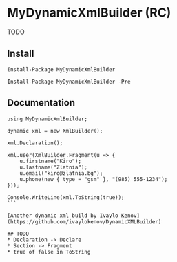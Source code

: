 # MyDynamicXmlBuilder (RC)

TODO

## Install

```
Install-Package MyDynamicXmlBuilder
```

```
Install-Package MyDynamicXmlBuilder -Pre
```

## Documentation
```
using MyDynamicXmlBuilder;
```

````
dynamic xml = new XmlBuilder();

xml.Declaration();

xml.user(XmlBuilder.Fragment(u => {
    u.firstname("Kiro");
    u.lastname("Zlatnia");
    u.email("kiro@zlatnia.bg");
    u.phone(new { type = "gsm" }, "(985) 555-1234");
}));
	
Console.WriteLine(xml.ToString(true));
```

[Another dynamic xml build by Ivaylo Kenov](https://github.com/ivaylokenov/DynamicXMLBuilder)

## TODO
* Declaration -> Declare
* Section -> Fragment
* true of false in ToString